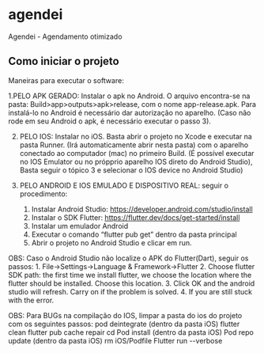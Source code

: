 # agendei

Agendei - Agendamento otimizado

## Como iniciar o projeto

Maneiras para executar o software:

1.PELO APK GERADO: Instalar o apk no Android. O arquivo encontra-se na pasta: Build>app>outputs>apk>release, com o nome app-release.apk. Para instalá-lo no Android é necessário dar autorização no aparelho. (Caso não rode em seu Android o apk, é necessário executar o passo 3).

2. PELO IOS: Instalar no iOS. Basta abrir o projeto no Xcode e executar na pasta Runner. (Irá automaticamente abrir nesta pasta) com o aparelho conectado ao computador (mac) no primeiro Build.
(É possível executar no IOS Emulator ou no própprio aparelho IOS direto do Android Studio), Basta seguir o tópico 3 e selecionar o IOS device no Android Studio)

3. PELO ANDROID E IOS EMULADO E DISPOSITIVO REAL: seguir o procedimento:
    1. Instalar Android Studio: https://developer.android.com/studio/install
    2. Instalar o SDK Flutter: https://flutter.dev/docs/get-started/install
    3. Instalar um emulador Android
    4. Executar o comando “flutter pub get” dentro da pasta principal
    5. Abrir o projeto no Android Studio e clicar em run.

OBS: Caso o Android Studio não localize o APK do Flutter(Dart), seguir os passos:
    1. File->Settings->Language & Framework->Flutter
    2. Choose flutter SDK path: the first time we install flutter, we choose the location where the flutter should be installed. Choose this location.
    3. Click OK and the android studio will refresh. Carry on if the problem is solved.
    4. If you are still stuck with the error.

OBS: Para BUGs na compilação do IOS, limpar a pasta do ios do projeto com os seguintes passos:
pod deintegrate (dentro da pasta iOS)
flutter clean
flutter pub cache repair
cd Pod install (dentro da pasta iOS)
Pod repo update (dentro da pasta iOS)
rm iOS/Podfile
Flutter run --verbose
